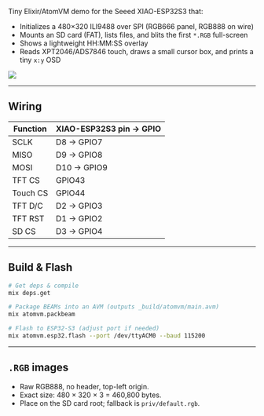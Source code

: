 Tiny Elixir/AtomVM demo for the Seeed XIAO-ESP32S3 that:

- Initializes a 480×320 ILI9488 over SPI (RGB666 panel, RGB888 on wire)
- Mounts an SD card (FAT), lists files, and blits the first `*.RGB` full-screen
- Shows a lightweight HH:MM:SS overlay
- Reads XPT2046/ADS7846 touch, draws a small cursor box, and prints a tiny `x:y` OSD

![](https://github.com/user-attachments/assets/851da792-aef1-41b9-8931-4449079e4f6e)

---

## Wiring

| Function | XIAO-ESP32S3 pin → GPIO |
| -------- | --------------- |
| SCLK     | D8 → GPIO7      |
| MISO     | D9 → GPIO8      |
| MOSI     | D10 → GPIO9     |
| TFT CS   | GPIO43          |
| Touch CS | GPIO44          |
| TFT D/C  | D2 → GPIO3      |
| TFT RST  | D1 → GPIO2      |
| SD CS    | D3 → GPIO4      |

---

## Build & Flash

```sh
# Get deps & compile
mix deps.get

# Package BEAMs into an AVM (outputs _build/atomvm/main.avm)
mix atomvm.packbeam

# Flash to ESP32-S3 (adjust port if needed)
mix atomvm.esp32.flash --port /dev/ttyACM0 --baud 115200
```

---

## `.RGB` images

- Raw RGB888, no header, top-left origin.
- Exact size: 480 × 320 × 3 = 460,800 bytes.
- Place on the SD card root; fallback is `priv/default.rgb`.
